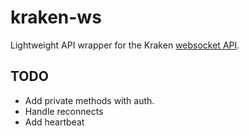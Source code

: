 # kraken-ws

Lightweight API wrapper for the Kraken [websocket API](https://www.kraken.com/features/websocket-api).

## TODO

- Add private methods with auth.
- Handle reconnects
- Add heartbeat
